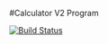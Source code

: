 #Calculator V2 Program

[![Build Status](https://app.travis-ci.com/Exodo-LS/calculator_v2.svg?branch=Revised)](https://app.travis-ci.com/Exodo-LS/calculator_v2)
